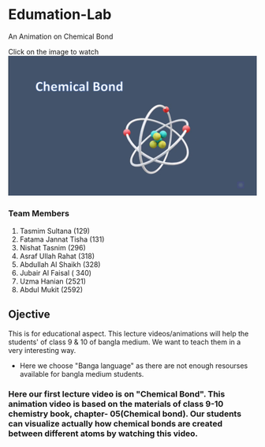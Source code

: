 # Edumation-Lab
An Animation on Chemical Bond

Click on the image to watch
[![Edumantion Lab](https://github.com/ShaikhSR1/Edumation-Lab/blob/main/Materials%20of%20Chemical%20Bond/Screenshot%20(199).png)](https://www.youtube.com/watch?v=pLMd9Q9sj1s)

### Team Members
 1. Tasmim Sultana (129) <br>
 2. Fatama Jannat Tisha (131) <br>
 3. Nishat Tasnim (296) <br>
 4. Asraf Ullah Rahat (318) <br>
 5. Abdullah Al Shaikh (328) <br>
 6. Jubair Al Faisal ( 340) <br>
 7. Uzma Hanian (2521) <br>
 8. Abdul Mukit (2592) <br>


## Ojective
This is for educational aspect. 
This lecture videos/animations will help the students' of class 9 & 10 of bangla medium. We want to teach them in a very interesting way.
* Here we choose "Banga language" as there are not enough resourses available for bangla medium students.
### Here our first lecture video is on "Chemical Bond". This animation video is based on the materials of class 9-10 chemistry book, chapter- 05(Chemical bond). Our students can visualize actually how chemical bonds are created between different atoms by watching this video.


